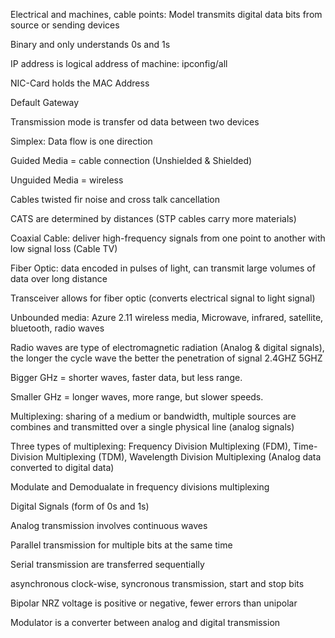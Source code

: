 Electrical and machines, cable points: Model transmits digital data bits from source or sending devices

Binary and only understands 0s and 1s

IP address is logical address of machine: ipconfig/all

NIC-Card holds the MAC Address

Default Gateway

Transmission mode is transfer od data between two devices 

Simplex: Data flow is one direction

Guided Media = cable connection (Unshielded & Shielded)

Unguided Media = wireless

Cables twisted fir noise and cross talk cancellation 

CATS are determined by distances (STP cables carry more materials)

Coaxial Cable: deliver high-frequency signals from one point to another with low signal loss (Cable TV)

Fiber Optic: data encoded in pulses of light, can transmit large volumes of data over long distance 

Transceiver allows for fiber optic (converts electrical signal to light signal)

Unbounded media: Azure 2.11 wireless media, Microwave, infrared, satellite, bluetooth, radio waves

Radio waves are type of electromagnetic radiation (Analog & digital signals), the longer the cycle wave the better the penetration of signal 2.4GHZ 5GHZ

Bigger GHz = shorter waves, faster data, but less range.

Smaller GHz = longer waves, more range, but slower speeds.

Multiplexing: sharing of a medium or bandwidth, multiple sources are combines and transmitted over a single physical line (analog signals)

Three types of multiplexing: Frequency Division Multiplexing (FDM), Time-Division Multiplexing (TDM), Wavelength Division Multiplexing (Analog data converted to digital data)

Modulate and Demodualate in frequency divisions multiplexing 

Digital Signals (form of 0s and 1s)

Analog transmission involves continuous waves

Parallel transmission for multiple bits at the same time 

Serial transmission are transferred sequentially

asynchronous clock-wise, syncronous transmission, start and stop bits

Bipolar NRZ voltage is positive or negative, fewer errors than unipolar

Modulator is a converter between analog and digital transmission






























